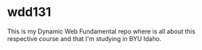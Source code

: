 # wdd131
This is my Dynamic Web Fundamental repo where is all about this respective course and that I'm studying in BYU Idaho.
